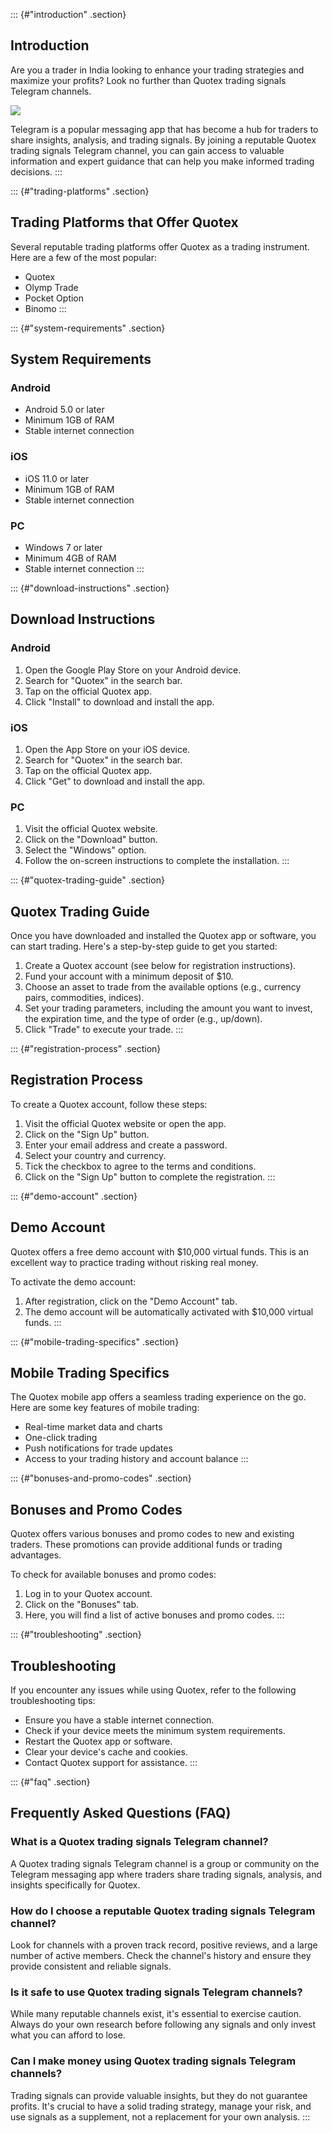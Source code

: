 ::: {#"introduction" .section}
## Introduction

Are you a trader in India looking to enhance your trading strategies and
maximize your profits? Look no further than Quotex trading signals
Telegram channels.

[![](https://static.quotex.io/files/8_en/300_250.jpg)](https://traff.sbs/brokerqxsignupf)

Telegram is a popular messaging app that has become a hub for traders to
share insights, analysis, and trading signals. By joining a reputable
Quotex trading signals Telegram channel, you can gain access to valuable
information and expert guidance that can help you make informed trading
decisions.
:::

::: {#"trading-platforms" .section}
## Trading Platforms that Offer Quotex

Several reputable trading platforms offer Quotex as a trading
instrument. Here are a few of the most popular:

-   Quotex
-   Olymp Trade
-   Pocket Option
-   Binomo
:::

::: {#"system-requirements" .section}
## System Requirements

### Android

-   Android 5.0 or later
-   Minimum 1GB of RAM
-   Stable internet connection

### iOS

-   iOS 11.0 or later
-   Minimum 1GB of RAM
-   Stable internet connection

### PC

-   Windows 7 or later
-   Minimum 4GB of RAM
-   Stable internet connection
:::

::: {#"download-instructions" .section}
## Download Instructions

### Android

1.  Open the Google Play Store on your Android device.
2.  Search for "Quotex" in the search bar.
3.  Tap on the official Quotex app.
4.  Click "Install" to download and install the app.

### iOS

1.  Open the App Store on your iOS device.
2.  Search for "Quotex" in the search bar.
3.  Tap on the official Quotex app.
4.  Click "Get" to download and install the app.

### PC

1.  Visit the official Quotex website.
2.  Click on the "Download" button.
3.  Select the "Windows" option.
4.  Follow the on-screen instructions to complete the installation.
:::

::: {#"quotex-trading-guide" .section}
## Quotex Trading Guide

Once you have downloaded and installed the Quotex app or software, you
can start trading. Here\'s a step-by-step guide to get you started:

1.  Create a Quotex account (see below for registration instructions).
2.  Fund your account with a minimum deposit of \$10.
3.  Choose an asset to trade from the available options (e.g., currency
    pairs, commodities, indices).
4.  Set your trading parameters, including the amount you want to
    invest, the expiration time, and the type of order (e.g., up/down).
5.  Click "Trade" to execute your trade.
:::

::: {#"registration-process" .section}
## Registration Process

To create a Quotex account, follow these steps:

1.  Visit the official Quotex website or open the app.
2.  Click on the "Sign Up" button.
3.  Enter your email address and create a password.
4.  Select your country and currency.
5.  Tick the checkbox to agree to the terms and conditions.
6.  Click on the "Sign Up" button to complete the registration.
:::

::: {#"demo-account" .section}
## Demo Account

Quotex offers a free demo account with \$10,000 virtual funds. This is
an excellent way to practice trading without risking real money.

To activate the demo account:

1.  After registration, click on the "Demo Account" tab.
2.  The demo account will be automatically activated with \$10,000
    virtual funds.
:::

::: {#"mobile-trading-specifics" .section}
## Mobile Trading Specifics

The Quotex mobile app offers a seamless trading experience on the go.
Here are some key features of mobile trading:

-   Real-time market data and charts
-   One-click trading
-   Push notifications for trade updates
-   Access to your trading history and account balance
:::

::: {#"bonuses-and-promo-codes" .section}
## Bonuses and Promo Codes

Quotex offers various bonuses and promo codes to new and existing
traders. These promotions can provide additional funds or trading
advantages.

To check for available bonuses and promo codes:

1.  Log in to your Quotex account.
2.  Click on the "Bonuses" tab.
3.  Here, you will find a list of active bonuses and promo codes.
:::

::: {#"troubleshooting" .section}
## Troubleshooting

If you encounter any issues while using Quotex, refer to the following
troubleshooting tips:

-   Ensure you have a stable internet connection.
-   Check if your device meets the minimum system requirements.
-   Restart the Quotex app or software.
-   Clear your device\'s cache and cookies.
-   Contact Quotex support for assistance.
:::

::: {#"faq" .section}
## Frequently Asked Questions (FAQ)

### What is a Quotex trading signals Telegram channel?

A Quotex trading signals Telegram channel is a group or community on the
Telegram messaging app where traders share trading signals, analysis,
and insights specifically for Quotex.

### How do I choose a reputable Quotex trading signals Telegram channel?

Look for channels with a proven track record, positive reviews, and a
large number of active members. Check the channel\'s history and ensure
they provide consistent and reliable signals.

### Is it safe to use Quotex trading signals Telegram channels?

While many reputable channels exist, it\'s essential to exercise
caution. Always do your own research before following any signals and
only invest what you can afford to lose.

### Can I make money using Quotex trading signals Telegram channels?

Trading signals can provide valuable insights, but they do not guarantee
profits. It\'s crucial to have a solid trading strategy, manage your
risk, and use signals as a supplement, not a replacement for your own
analysis.
:::

